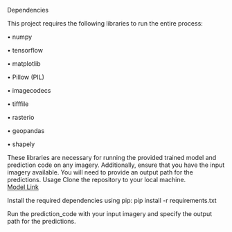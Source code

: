 Dependencies

This project requires the following libraries to run the entire process:

• numpy

• tensorflow

• matplotlib

• Pillow (PIL)

• imagecodecs

• tifffile

• rasterio

• geopandas

• shapely

These libraries are necessary for running the provided trained model and prediction code on any imagery. Additionally, ensure that you have the input imagery available. You will need to provide an output path for the predictions. Usage Clone the repository to your local machine. <br>
<a href="https://drive.google.com/file/d/1oCfnSy04IIuvMcTS_vwQgEEs-O2G4m7M/view?usp=drive_link" target="_blank">Model Link</a>

Install the required dependencies using pip:
pip install -r requirements.txt

Run the prediction_code with your input imagery and specify the output path for the predictions.
